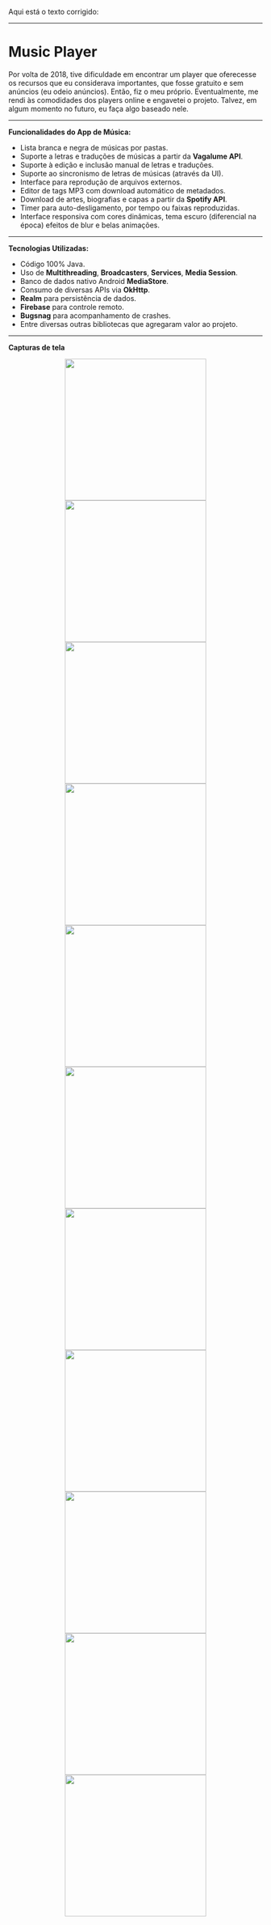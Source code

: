 Aqui está o texto corrigido:

---

# **Music Player**

Por volta de 2018, tive dificuldade em encontrar um player que oferecesse os recursos que eu considerava importantes, que fosse gratuito e sem anúncios (eu odeio anúncios). Então, fiz o meu próprio. Eventualmente, me rendi às comodidades dos players online e engavetei o projeto. Talvez, em algum momento no futuro, eu faça algo baseado nele.

---

**Funcionalidades do App de Música:**

- Lista branca e negra de músicas por pastas.
- Suporte a letras e traduções de músicas a partir da **Vagalume API**.
- Suporte à edição e inclusão manual de letras e traduções.
- Suporte ao sincronismo de letras de músicas (através da UI).
- Interface para reprodução de arquivos externos.
- Editor de tags MP3 com download automático de metadados.
- Download de artes, biografias e capas a partir da **Spotify API**.
- Timer para auto-desligamento, por tempo ou faixas reproduzidas.
- Interface responsiva com cores dinâmicas, tema escuro (diferencial na época) efeitos de blur e belas animações.

---

**Tecnologias Utilizadas:**

- Código 100% Java.
- Uso de **Multithreading**, **Broadcasters**, **Services**, **Media Session**.
- Banco de dados nativo Android **MediaStore**.
- Consumo de diversas APIs via **OkHttp**.
- **Realm** para persistência de dados.
- **Firebase** para controle remoto.
- **Bugsnag** para acompanhamento de crashes.
- Entre diversas outras bibliotecas que agregaram valor ao projeto.

---

**Capturas de tela**

<p align="center">
<img src="https://github.com/user-attachments/assets/e9413317-5c8e-4518-b59a-cb5c7d823ecb" width="280">
<img src="https://github.com/user-attachments/assets/c1c60fd4-7f94-42c5-af87-878ee49b734e" width="280">
<img src="https://github.com/user-attachments/assets/bf9d6a26-1a04-4371-a354-8220a4cc3ee0" width="280">
<img src="https://github.com/user-attachments/assets/d3e5d216-d17f-45bd-bfc9-cd0e5d1dc507" width="280">
<img src="https://github.com/user-attachments/assets/cbe9ba04-fc0b-4504-9ba9-d0a217a7dd71" width="280">
<img src="https://github.com/user-attachments/assets/4200c522-5e34-44bf-8808-cd2af9a5c8a9" width="280">
<img src="https://github.com/user-attachments/assets/74df55c1-1145-442c-ac45-34eba636d179" width="280">
<img src="https://github.com/user-attachments/assets/a816af50-098e-45cf-b79d-94cbc78c47ae" width="280">
<img src="https://github.com/user-attachments/assets/7df497c7-f5be-4fae-8736-88cd868bec79" width="280">
<img src="https://github.com/user-attachments/assets/b874cf07-2ede-456d-952b-f32873d1cfce" width="280">
<img src="https://github.com/user-attachments/assets/e9e4878c-601d-4a5e-a6ce-660b158e4d4d" width="280">
</p>




